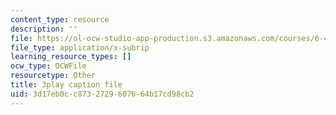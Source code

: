 ```yaml
---
content_type: resource
description: ''
file: https://ol-ocw-studio-app-production.s3.amazonaws.com/courses/6-451-principles-of-digital-communication-ii-spring-2005/3d17eb0cc8732729607664b17cd98cb2_CxgU2Gtg5ro.srt
file_type: application/x-subrip
learning_resource_types: []
ocw_type: OCWFile
resourcetype: Other
title: 3play caption file
uid: 3d17eb0c-c873-2729-6076-64b17cd98cb2
---
```

